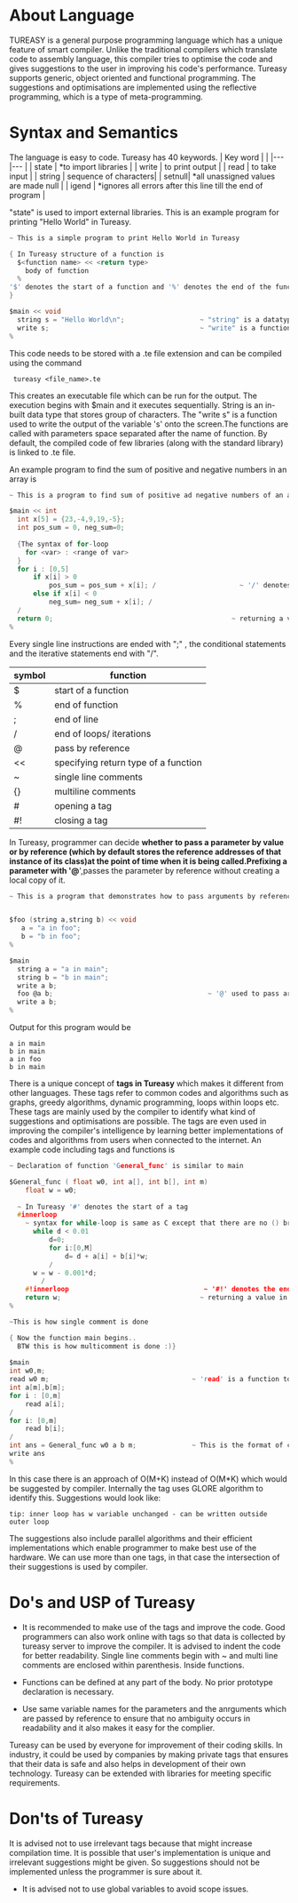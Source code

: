 # About Language
TUREASY is a general purpose programming language which has a unique feature of smart compiler. Unlike the traditional compilers which translate code to assembly language, this compiler tries to optimise the code and gives suggestions to the user in improving his code's performance. Tureasy supports generic, object oriented and functional programming. The suggestions and optimisations are implemented using the reflective programming, which is a type of meta-programming. 

# Syntax and Semantics
The language is easy to code. Tureasy has 40 keywords. 
| Key word  |       			    |
|---		|---			        |
| state  	| *to import libraries    |
| write  	| to print output 	    |
| read  	| to take input		    |
| string 	| sequence of characters|
|  setnull| *all unassigned values are made null     |
|  igend 	| *ignores all errors after this line till the end of program 	|

"state" is used to import external libraries.
This is an example program for printing "Hello World" in Tureasy.
  ```c
~ This is a simple program to print Hello World in Tureasy

{ In Tureasy structure of a function is
    $<function name> << <return type>
      body of function
    %
  '$' denotes the start of a function and '%' denotes the end of the function
}

$main << void
	string s = "Hello World\n";                   ~ "string" is a datatype to store a group of characters
	write s;                                      ~ "write" is a function to print an output on the console
%
```
This code needs to be stored with a .te file extension and can be compiled using the command

<code> tureasy <file_name>.te </code>

This creates an executable file which can be run for the output.
The execution begins with $main and it executes sequentially. String is an in-built data type that stores group of characters. The "write s" is a function used to write the output of the variable 's' onto the screen.The functions are called with parameters space separated after the name of function. By default, the compiled code of few libraries (along with the standard library) is linked to .te file.


An example program to find the sum of positive and negative numbers in an array is 
```c
~ This is a program to find sum of positive ad negative numbers of an array

$main << int
  int x[5] = {23,-4,9,19,-5};
  int pos_sum = 0, neg_sum=0;
  
  {The syntax of for-loop
    for <var> : <range of var>
  }
  for i : [0,5]
	  if x[i] > 0 
		  pos_sum = pos_sum + x[i]; /                     ~ '/' denotes the end of loops/conditions like "if" etc.,
	  else if x[i] < 0 
		  neg_sum= neg_sum + x[i]; /
  /
  return 0;		                                        ~ returning a value follows the syntax "return <var>"
%
```

Every single line instructions are ended with ";" , the conditional statements and the iterative statements end with "/".


| symbol  	|   function		        	|
|---		|---			                |
|  $	    | start of a function       	|
|   %	    | end of function	            |
|  ; 	    | end of line               	|
|  / 	    | end of loops/ iterations  	|
|  @ 	    | pass by reference 	        |
|  << 	    | specifying return type of a function |
|  ~        | single line comments          |
|   {}      |  multiline comments           |
|  #        | opening a tag                 |
|   #!       | closing a tag                 |

In Tureasy, programmer can decide **whether to pass a parameter by value or by reference **(which by default stores the reference addresses of that instance of its class)at the point of time when it is being called.Prefixing  a parameter with '**@**',passes the parameter by reference without creating a local copy of it.
```c
~ This is a program that demonstrates how to pass arguments by reference and by value in Tureasy


$foo (string a,string b) << void
   a = "a in foo";
   b = "b in foo";
%

$main
  string a = "a in main";
  string b = "b in main";
  write a b;
  foo @a b;                                       ~ '@' used to pass arguments by reference
  write a b;
%
```
Output for this program would be

```
a in main
b in main
a in foo
b in main
```
There is a unique concept of **tags in Tureasy** which makes it different from other languages. These tags refer to common codes and algorithms such as graphs, greedy algorithms, dynamic programming, loops within loops etc. These tags are mainly used by the compiler to identify what kind of suggestions and optimisations are possible. The tags are even used in improving the compiler's intelligence by learning better implementations of codes and algorithms from users when connected to the internet.
An example code including tags and functions is
```c
~ Declaration of function 'General_func' is similar to main

$General_func ( float w0, int a[], int b[], int m)
	float w = w0;  
  
  ~ In Tureasy '#' denotes the start of a tag
  #innerloop
    ~ syntax for while-loop is same as C except that there are no () braces
	  while d < 0.01
		  d=0;
		  for i:[0,M]
			  d= d + a[i] + b[i]*w;
		  / 
      w = w - 0.001*d;
		/ 
	#!innerloop                                  ~ '#!' denotes the end of a tag
	return w;                                   ~ returning a value in Tureasy is same as in C
%

~This is how single comment is done

{ Now the function main begins..
  BTW this is how multicomment is done :)}
  
$main
int w0,m;
read w0 m;                                    ~ 'read' is a function to read the input from the user 
int a[m],b[m];
for i : [0,m]
	read a[i];
/
for i: [0,m]
	read b[i];
/
int ans = General_func w0 a b m;              ~ This is the format of callng a function in Tureasy
write ans
%
```
In this case there is an approach of O(M+K) instead of O(M*K) which would be suggested by compiler. Internally the tag uses GLORE algorithm to identify this.
Suggestions would look like:
```	
tip: inner loop has w variable unchanged - can be written outside outer loop
```
The suggestions also include parallel algorithms and their efficient implementations which enable programmer to make best use of the hardware. We can use more than one tags, in that case the intersection of their suggestions is used by compiler. 
# Do's and USP of Tureasy

 - It is recommended to make use of the tags and improve the code. Good programmers can also work online with tags so that data is collected by tureasy server to improve the compiler. It is advised to indent the code for better readability. Single line comments begin with ~ and multi line comments are enclosed within parenthesis.  Inside functions.

 - Functions can be defined at any part of the body. No prior prototype declaration is necessary.
 - Use same variable names for the parameters and the anrguments which are passed by reference to ensure that no ambiguity occurs in readability and it also makes it easy for the complier.

Tureasy can be used by everyone for improvement of their coding skills. In industry, it could be used by companies by making private tags that ensures that their data is safe and also helps in development of their own technology. Tureasy can be extended with libraries for meeting specific requirements.

# Don'ts of Tureasy
It is advised not to use irrelevant tags because that might increase compilation time. It is possible that user's implementation is unique and irrelevant suggestions might be given. So suggestions should not be implemented unless the programmer is sure about it. 

 - It is advised not to use global variables to avoid scope issues.
